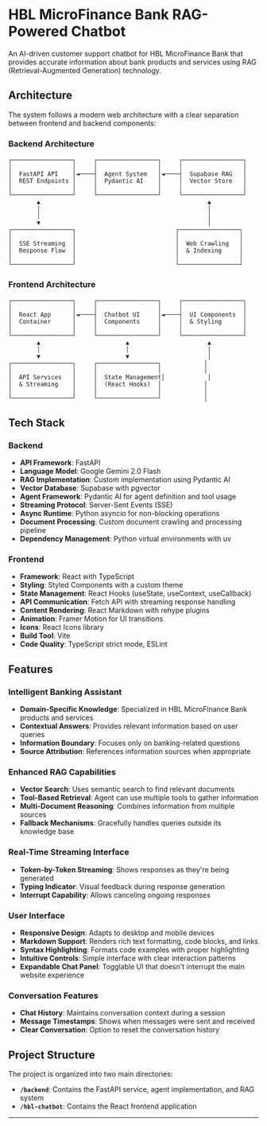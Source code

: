 # HBL MicroFinance Bank RAG-Powered Chatbot

An AI-driven customer support chatbot for HBL MicroFinance Bank that provides accurate information about bank products and services using RAG (Retrieval-Augmented Generation) technology.

## Architecture

The system follows a modern web architecture with a clear separation between frontend and backend components:

### Backend Architecture

```
┌─────────────────┐     ┌─────────────────┐     ┌─────────────────┐
│                 │     │                 │     │                 │
│  FastAPI API    │◄────┤  Agent System   │◄────┤  Supabase RAG   │
│  REST Endpoints │     │  Pydantic AI    │     │  Vector Store   │
│                 │     │                 │     │                 │
└─────────────────┘     └─────────────────┘     └─────────────────┘
        ▲                                               ▲
        │                                               │
        │                                               │
        ▼                                               │
┌─────────────────┐                            ┌─────────────────┐
│                 │                            │                 │
│  SSE Streaming  │                            │  Web Crawling   │
│  Response Flow  │                            │  & Indexing     │
│                 │                            │                 │
└─────────────────┘                            └─────────────────┘
```

### Frontend Architecture

```
┌─────────────────┐     ┌─────────────────┐     ┌─────────────────┐
│                 │     │                 │     │                 │
│  React App      │◄────┤  Chatbot UI     │◄────┤  UI Components  │
│  Container      │     │  Components     │     │  & Styling      │
│                 │     │                 │     │                 │
└─────────────────┘     └─────────────────┘     └─────────────────┘
        ▲                        ▲                      ▲
        │                        │                      │
        ▼                        ▼                      │
┌─────────────────┐     ┌─────────────────┐            │
│                 │     │                 │            │
│  API Services   │     │  State Management│            │
│  & Streaming    │     │  (React Hooks)  │            │
│                 │     │                 │            │
└─────────────────┘     └─────────────────┘            │
```

## Tech Stack

### Backend

- **API Framework**: FastAPI
- **Language Model**: Google Gemini 2.0 Flash
- **RAG Implementation**: Custom implementation using Pydantic AI
- **Vector Database**: Supabase with pgvector
- **Agent Framework**: Pydantic AI for agent definition and tool usage
- **Streaming Protocol**: Server-Sent Events (SSE)
- **Async Runtime**: Python asyncio for non-blocking operations
- **Document Processing**: Custom document crawling and processing pipeline
- **Dependency Management**: Python virtual environments with uv

### Frontend

- **Framework**: React with TypeScript
- **Styling**: Styled Components with a custom theme
- **State Management**: React Hooks (useState, useContext, useCallback)
- **API Communication**: Fetch API with streaming response handling
- **Content Rendering**: React Markdown with rehype plugins
- **Animation**: Framer Motion for UI transitions
- **Icons**: React Icons library
- **Build Tool**: Vite
- **Code Quality**: TypeScript strict mode, ESLint

## Features

### Intelligent Banking Assistant

- **Domain-Specific Knowledge**: Specialized in HBL MicroFinance Bank products and services
- **Contextual Answers**: Provides relevant information based on user queries
- **Information Boundary**: Focuses only on banking-related questions
- **Source Attribution**: References information sources when appropriate

### Enhanced RAG Capabilities

- **Vector Search**: Uses semantic search to find relevant documents
- **Tool-Based Retrieval**: Agent can use multiple tools to gather information
- **Multi-Document Reasoning**: Combines information from multiple sources
- **Fallback Mechanisms**: Gracefully handles queries outside its knowledge base

### Real-Time Streaming Interface

- **Token-by-Token Streaming**: Shows responses as they're being generated
- **Typing Indicator**: Visual feedback during response generation
- **Interrupt Capability**: Allows canceling ongoing responses

### User Interface

- **Responsive Design**: Adapts to desktop and mobile devices
- **Markdown Support**: Renders rich text formatting, code blocks, and links
- **Syntax Highlighting**: Formats code examples with proper highlighting
- **Intuitive Controls**: Simple interface with clear interaction patterns
- **Expandable Chat Panel**: Togglable UI that doesn't interrupt the main website experience

### Conversation Features

- **Chat History**: Maintains conversation context during a session
- **Message Timestamps**: Shows when messages were sent and received
- **Clear Conversation**: Option to reset the conversation history

## Project Structure

The project is organized into two main directories:

- **`/backend`**: Contains the FastAPI service, agent implementation, and RAG system
- **`/hbl-chatbot`**: Contains the React frontend application

---

